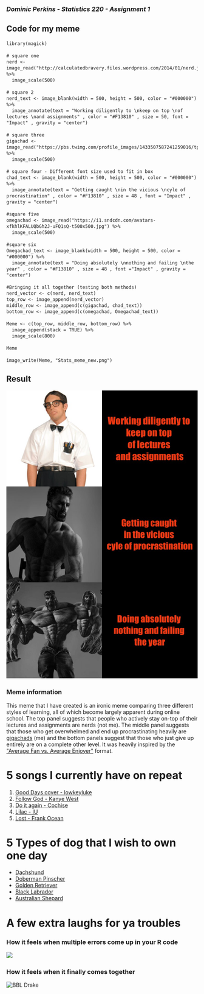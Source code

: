 ### *Dominic Perkins - Statistics 220 - Assignment 1*
## **Code for my meme**
```
library(magick)

# square one
nerd <- image_read("http://calculatedbravery.files.wordpress.com/2014/01/nerd.jpg") %>%
  image_scale(500)

# square 2
nerd_text <- image_blank(width = 500, height = 500, color = "#000000") %>%
  image_annotate(text = "Working diligently to \nkeep on top \nof lectures \nand assignments" , color = "#F13810" , size = 50, font = "Impact" , gravity = "center")

# square three
gigachad <- image_read("https://pbs.twimg.com/profile_images/1433507587241259016/tp_977hd_400x400.jpg") %>%
  image_scale(500)

# square four - Different font size used to fit in box
chad_text <- image_blank(width = 500, height = 500, color = "#000000") %>%
  image_annotate(text = "Getting caught \nin the vicious \ncyle of procrastination" , color = "#F13810" , size = 48 , font = "Impact" , gravity = "center")

#square five 
omegachad <- image_read("https://i1.sndcdn.com/avatars-xfkhlKFALUQbGh2J-uFQ1sQ-t500x500.jpg") %>%
  image_scale(500)

#square six
Omegachad_text <- image_blank(width = 500, height = 500, color = "#000000") %>%
  image_annotate(text = "Doing absolutely \nnothing and failing \nthe year" , color = "#F13810" , size = 48 , font ="Impact" , gravity = "center")

#Bringing it all together (testing both methods)
nerd_vector <- c(nerd, nerd_text)
top_row <- image_append(nerd_vector)
middle_row <- image_append(c(gigachad, chad_text))
bottom_row <- image_append(c(omegachad, Omegachad_text))

Meme <- c(top_row, middle_row, bottom_row) %>%
  image_append(stack = TRUE) %>%
  image_scale(800)

Meme

image_write(Meme, "Stats_meme_new.png")
```
## **Result**
![](Stats_meme_new.png)

### Meme information
This meme that I have created is an ironic meme comparing three different styles of learning, all of which become largely apparent during online school. The top panel suggests that people who actively stay on-top of their lectures and assignments are nerds (not me). The middle panel suggests that those who get overwhelmed and end up procrastinating heavily are [gigachads](https://knowyourmeme.com/memes/gigachad) (me) and the bottom panels suggest that those who just give up entirely are on a complete other level. It was heavily inspired by the ["Average Fan vs. Average Enjoyer"](https://knowyourmeme.com/memes/average-fan-vs-average-enjoyer) format. 


# 5 songs I currently have on repeat
1. [Good Days cover - lowkeyluke](https://www.youtube.com/watch?v=klrpmWSN2cU&ab_channel=lowkeyluke)
2. [Follow God - Kanye West](https://www.youtube.com/watch?v=ivCY3Ec4iaU&ab_channel=KanyeWestVEVO) 
3. [Do it again - Cochise](https://www.youtube.com/watch?v=bD_ib9FPBZc&ab_channel=cochise)
4. [Lilac - IU](https://www.youtube.com/watch?v=v7bnOxV4jAc&ab_channel=1theK%28%EC%9B%90%EB%8D%94%EC%BC%80%EC%9D%B4%29)
5. [Lost - Frank Ocean](https://www.youtube.com/watch?v=J3DWAJGaf7o&ab_channel=FrankOcean-Topic)

# 5 Types of dog that I wish to own one day
* [Dachshund](https://www.dogtime.com/assets/uploads/2011/01/file_23020_dachshund-dog-breed.jpg)
* [Doberman Pinscher](https://www.petplace.com/static/d4eb1d31d9e22d830a0097e3e8dcdf3d/98569/AdobeStock_142438416.jpg)
* [Golden Retriever](https://www.prestigeanimalhospital.com/sites/default/files/styles/large/public/golden-retriever-dog-breed-info.jpg?itok=scGfz-nI)
* [Black Labrador](https://dognamesinfo.com/wp-content/uploads/2021/04/Black-Lab-Names.jpg)
* [Australian Shepard](https://www.akc.org/wp-content/uploads/2017/11/Australian-Shepherd.1.jpg)

# **A few extra laughs for ya troubles**
### How it feels when multiple errors come up in your R code
![](https://c.tenor.com/-wrmUJrUbeoAAAAC/emoji-disintergrating.gif)

### How it feels when it finally comes together
![BBL Drake](https://i.pinimg.com/474x/6a/fd/4a/6afd4af06854321192e957e895adad0f.jpg)
